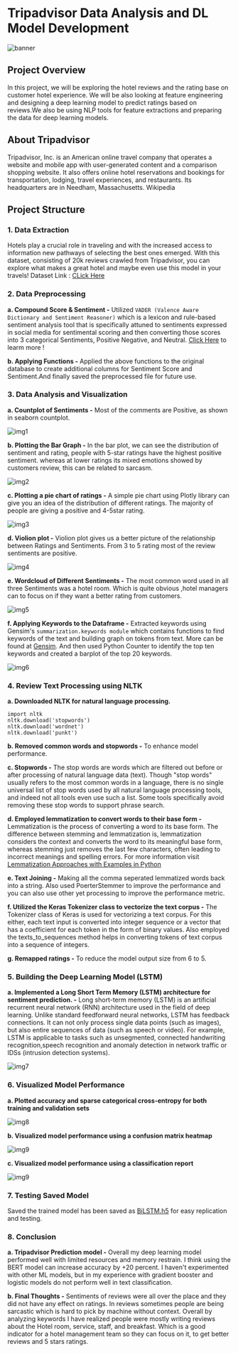 # Tripadvisor Data Analysis and DL Model Development

![banner](https://github.com/roy-sub/Tripadvisor/blob/main/Images/banner%20I.jpg)

## Project Overview
In this project, we will be exploring the hotel reviews and the rating base on customer hotel experience. We will be also looking at feature engineering and designing a deep learning model to predict ratings based on reviews.We also be using NLP tools for feature extractions and preparing the data for deep learning models.

## About Tripadvisor
Tripadvisor, Inc. is an American online travel company that operates a website and mobile app with user-generated content and a comparison shopping website. It also offers online hotel reservations and bookings for transportation, lodging, travel experiences, and restaurants. Its headquarters are in Needham, Massachusetts. Wikipedia

## Project Structure

### 1. Data Extraction

Hotels play a crucial role in traveling and with the increased access to information new pathways of selecting the best ones emerged. With this dataset, consisting of 20k reviews crawled from Tripadvisor, you can explore what makes a great hotel and maybe even use this model in your travels! Dataset Link : [CLick Here](https://zenodo.org/records/1219899#.YHwt1J_ivIU)

### 2. Data Preprocessing

**a. Compound Score & Sentiment -** Utilized `VADER (Valence Aware Dictionary and Sentiment Reasoner)` which is a lexicon and rule-based sentiment analysis tool that is specifically attuned to sentiments expressed in social media for sentimental scoring and then converting those scores into 3 categorical Sentiments, Positive Negative, and Neutral. [Click Here](https://github.com/cjhutto/vaderSentiment#introduction) to learm more ! 

**b. Applying Functions -** Applied the above functions to the original database to create additional columns for Sentiment Score and Sentiment.And finally saved the preprocessed file for future use.

### 3. Data Analysis and Visualization 

**a. Countplot of Sentiments -** Most of the comments are Positive, as shown in seaborn countplot.

![img1](https://github.com/roy-sub/Tripadvisor/blob/main/Images/Countplot%20of%20Sentiments.png)

**b. Plotting the Bar Graph -** In the bar plot, we can see the distribution of sentiment and rating, people with 5-star ratings have the highest positive sentiment. whereas at lower ratings its mixed emotions showed by customers review, this can be related to sarcasm.

![img2](https://github.com/roy-sub/Tripadvisor/blob/main/Images/Plotting%20the%20Bar%20Graph.png)

**c. Plotting a pie chart of ratings -** A simple pie chart using Plotly library can give you an idea of the distribution of different ratings. The majority of people are giving a positive and 4-5star rating.

![img3](https://github.com/roy-sub/Tripadvisor/blob/main/Images/Plotting%20a%20pie%20chart%20of%20ratings.png)

**d. Violion plot -** Violion plot gives us a better picture of the relationship between Ratings and Sentiments. From 3 to 5 rating most of the review sentiments are positive.

![img4](https://github.com/roy-sub/Tripadvisor/blob/main/Images/Violin%20plot.png)

**e. Wordcloud of Different Sentiments -** The most common word used in all three Sentiments was a hotel room. Which is quite obvious ,hotel managers can to focus on if they want a better rating from customers.

![img5](https://github.com/roy-sub/Tripadvisor/blob/main/Images/Wordcloud%20of%20Different%20Sentiments.png)

**f. Applying Keywords to the Dataframe -** 
Extracted keywords using Gensim's `summarization.keywords module` which contains functions to find keywords of the text and building graph on tokens from text. More can be found at [Gensim](https://radimrehurek.com/gensim_3.8.3/summarization/keywords.html). And then used Python Counter to identify the top ten keywords and created a barplot of the top 20 keywords.

![img6](https://github.com/roy-sub/Tripadvisor/blob/main/Images/Barplot%20of%20Top%2020%20Keywords.png)

### 4. Review Text Processing using NLTK

**a. Downloaded NLTK for natural language processing.**

```
import nltk
nltk.download('stopwords')
nltk.download('wordnet')
nltk.download('punkt')
```

**b. Removed common words and stopwords -** To enhance model performance.

**c. Stopwords -** The stop words are words which are filtered out before or after processing of natural language data (text). Though "stop words" usually refers to the most common words in a language, there is no single universal list of stop words used by all natural language processing tools, and indeed not all tools even use such a list. Some tools specifically avoid removing these stop words to support phrase search.

**d. Employed lemmatization to convert words to their base form -** Lemmatization is the process of converting a word to its base form. The difference between stemming and lemmatization is, lemmatization considers the context and converts the word to its meaningful base form, whereas stemming just removes the last few characters, often leading to incorrect meanings and spelling errors. For more information visit [Lemmatization Approaches with Examples in Python](https://www.machinelearningplus.com/nlp/lemmatization-examples-python/)

**e. Text Joining -** Making all the comma seperated lemmatized words back into a string. Also used PoerterStemmer to improve the performance and you can also use other yet processing to improve the performance metric.

**f. Utilized the Keras Tokenizer class to vectorize the text corpus -** The Tokenizer class of Keras is used for vectorizing a text corpus. For this either, each text input is converted into integer sequence or a vector that has a coefficient for each token in the form of binary values. Also employed the texts_to_sequences method helps in converting tokens of text corpus into a sequence of integers.

**g. Remapped ratings -** To reduce the model output size from 6 to 5.

### 5. Building the Deep Learning Model (LSTM)

**a. Implemented a Long Short Term Memory (LSTM) architecture for sentiment prediction. -** Long short-term memory (LSTM) is an artificial recurrent neural network (RNN) architecture used in the field of deep learning. Unlike standard feedforward neural networks, LSTM has feedback connections. It can not only process single data points (such as images), but also entire sequences of data (such as speech or video). For example, LSTM is applicable to tasks such as unsegmented, connected handwriting recognition,speech recognition and anomaly detection in network traffic or IDSs (intrusion detection systems).

![img7](https://github.com/roy-sub/Tripadvisor/blob/main/model_architecture.png)

### 6. Visualized Model Performance

**a. Plotted accuracy and sparse categorical cross-entropy for both training and validation sets**

![img8](https://github.com/roy-sub/Tripadvisor/blob/main/Images/metrics%20i.png)

**b. Visualized model performance using a confusion matrix heatmap**

![img9](https://github.com/roy-sub/Tripadvisor/blob/main/Images/confusion%20matrix.png)

**c. Visualized model performance using a classification report**

![img9](https://github.com/roy-sub/Tripadvisor/blob/main/Images/Classification%20Report.png)

### 7. Testing Saved Model
Saved the trained model has been saved as [BiLSTM.h5](https://github.com/roy-sub/Tripadvisor/blob/main/BiLSTM.h5) for easy replication and testing.

### 8. Conclusion

**a. Tripadvisor Prediction model -** Overall my deep learning model performed well with limited resources and memory restrain. I think using the BERT model can increase accuracy by +20 percent. I haven't experimented with other ML models, but in my experience with gradient booster and logistic models do not perform well in text classification.

**b. Final Thoughts -** Sentiments of reviews were all over the place and they did not have any effect on ratings. In reviews sometimes people are being sarcastic which is hard to pick by machine without context. Overall by analyzing keywords I have realized people were mostly writing reviews about the Hotel room, service, staff, and breakfast. Which is a good indicator for a hotel management team so they can focus on it, to get better reviews and 5 stars ratings.
